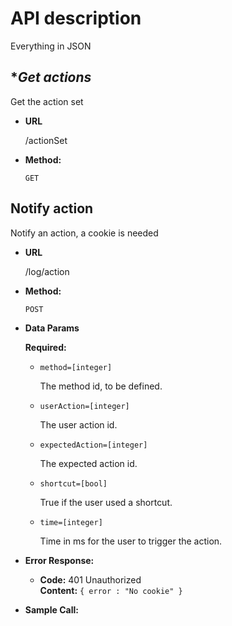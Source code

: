 # API description

Everything in JSON

**Get actions*
----
  Get the action set
  * **URL**

    /actionSet

  * **Method:**

    `GET`


**Notify action**
----
  Notify an action, a cookie is needed

* **URL**

  /log/action

* **Method:**

  `POST`


* **Data Params**

  **Required:**

  * `method=[integer]`

    The method id, to be defined.

  * `userAction=[integer]`

    The user action id.

  * `expectedAction=[integer]`

    The expected action id.

  * `shortcut=[bool]`

    True if the user used a shortcut.

  * `time=[integer]`

    Time in ms for the user to trigger the action.


* **Error Response:**

  * **Code:** 401 Unauthorized <br />
    **Content:** `{ error : "No cookie" }`


* **Sample Call:**

  ```TODO
  ```
